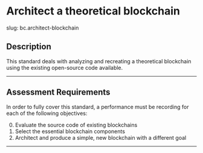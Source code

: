 # Architect a theoretical blockchain

slug: bc.architect-blockchain

## Description
This standard deals with analyzing and recreating a theoretical blockchain using the existing open-source code available.

---
## Assessment Requirements
In order to fully cover this standard, a performance must be recording for each of the following objectives:

0. Evaluate the source code of existing blockchains 
1. Select the essential blockchain components 
2. Architect and produce a simple, new blockchain with a different goal
---